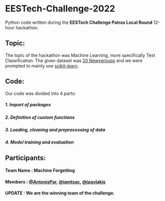 # EESTech-Challenge-2022

Python code written during the **EESTech Challenge Patras Local Round** 12-hour hackathon.

## Topic:

The topic of the hackathon was Machine Learning, more specifically Text Classification.
The given dataset was [20 Newsgroups](https://scikit-learn.org/0.19/datasets/twenty_newsgroups.html) and we were prompted to mainly use [scikit-learn](https://scikit-learn.org/stable/index.html).

## Code:

Our code was divided into 4 parts:

##### 1. Import of packages
##### 2. Definition of custom functions
##### 3. Loading, cleaning and preprocessing of data
##### 4. Model training and evaluation

## Participants:
#### Team Name : Machine Forgetting
#### Members : [@AntonisPar](https://github.com/AntonisPar), [@iamtsac](https://github.com/iamtsac), [@jpavlakis](https://github.com/jpavlakis)
#### UPDATE : We are the winning team of the challenge.
